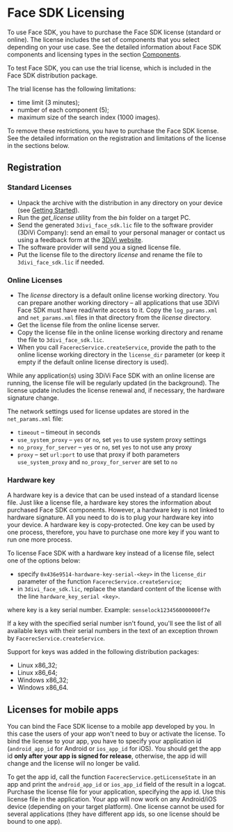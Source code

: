 # Face SDK Licensing

To use Face SDK, you have to purchase the Face SDK license (standard or online). The license includes the set of components that you select depending on your use case. See the detailed information about Face SDK components and licensing types in the section [Components](components.md).

To test Face SDK, you can use the trial license, which is included in the Face SDK distribution package.

The trial license has the following limitations:

* time limit (3 minutes);
* number of each component (5);
* maximum size of the search index (1000 images).

To remove these restrictions, you have to purchase the Face SDK license. See the detailed information on the registration and limitations of the license in the sections below.

## Registration

### Standard Licenses

* Unpack the archive with the distribution in any directory on your device (see [Getting Started](getting-started.md)).
* Run the *get_license* utility from the *bin* folder on a target PC.
* Send the generated `3divi_face_sdk.lic` file to the software provider (3DiVi Company): send an email to your personal manager or contact us using a feedback form at the [3DiVi website](https://face.3divi.com/contact_us).
* The software provider will send you a signed license file.
* Put the license file to the directory *license* and rename the file to `3divi_face_sdk.lic` if needed.

### Online Licenses

* The *license* directory is a default online license working directory. You can prepare another working directory – all applications that use 3DiVi Face SDK must have read/write access to it. Copy the `log_params.xml` and `net_params.xml` files in that directory from the *license* directory.
* Get the license file from the online license server.
* Copy the license file in the online license working directory and rename the file to `3divi_face_sdk.lic`.
* When you call `FacerecService.createService`, provide the path to the online license working directory in the `license_dir` parameter (or keep it empty if the default online license directory is used).

While any application(s) using 3DiVi Face SDK with an online license are running, the license file will be regularly updated (in the background). The license update includes the license renewal and, if necessary, the hardware signature change.

The network settings used for license updates are stored in the `net_params.xml` file:

* `timeout` – timeout in seconds
* `use_system_proxy` – `yes` or `no`, set `yes` to use system proxy settings
* `no_proxy_for_server` – `yes` or `no`, set `yes` to not use any proxy
* `proxy` – set `url:port` to use that proxy if both parameters `use_system_proxy` and `no_proxy_for_server` are set to `no`

### Hardware key

A hardware key is a device that can be used instead of a standard license file. Just like a license file, a hardware key stores the information about purchased Face SDK components. However, a hardware key is not linked to hardware signature. All you need to do is to plug your hardware key into your device. A hardware key is copy-protected. One key can be used by one process, therefore, you have to purchase one more key if you want to run one more process.

To license Face SDK with a hardware key instead of a license file, select one of the options below:

* specify `0x436e9514-hardware-key-serial-<key>` in the `license_dir` parameter of the function `FacerecService.createService`;
* in `3divi_face_sdk.lic`, replace the standard content of the license with the line `hardware_key_serial <key>`.

where key is a key serial number. Example: `senselock1234560000000f7e`

If a key with the specified serial number isn't found, you'll see the list of all available keys with their serial numbers in the text of an exception thrown by `FacerecService.createService`.

Support for keys was added in the following distribution packages:

* Linux x86_32;
* Linux x86_64;
* Windows x86_32;
* Windows x86_64.

## Licenses for mobile apps

You can bind the Face SDK license to a mobile app developed by you. In this case the users of your app won't need to buy or activate the license. To bind the license to your app, you have to specify your application id (`android_app_id` for Android or `ios_app_id` for iOS). You should get the app id **only after your app is signed for release**, otherwise, the app id will change and the license will no longer be valid.

To get the app id, call the function `FacerecService.getLicenseState` in an app and print the `android_app_id` or `ios_app_id` field of the result in a logcat. Purchase the license file for your application, specifying the app id. Use this license file in the application. Your app will now work on any Android/iOS device (depending on your target platform). One license cannot be used for several applications (they have different app ids, so one license should be bound to one app).

